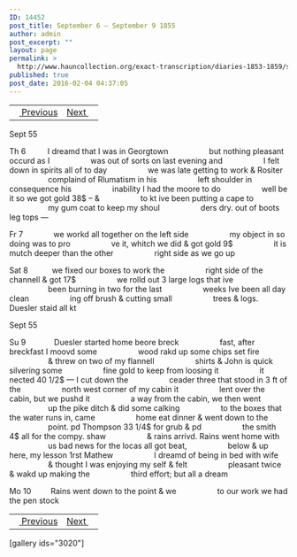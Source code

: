```yaml
---
ID: 14452
post_title: September 6 – September 9 1855
author: admin
post_excerpt: ""
layout: page
permalink: >
  http://www.hauncollection.org/exact-transcription/diaries-1853-1859/september-6-september-9-1855/
published: true
post_date: 2016-02-04 04:37:05
---
```

<table style="width: 100%;" align="center">
<tbody>
<tr>
<td><a href="http://www.hauncollection.org/version-2/diaries-1853-1859/september-2-september-5-1855/"><img src="https://lh3.googleusercontent.com/-EFJpxxNiPNw/VqgtWBCZrMI/AAAAAAAAAFU/WfY4lPFWWkg/s800-Ic42/Soeb-Plain-Arrows-8-10px.png" alt="" width="10" height="10" /> Previous</a></td>
<td style="text-align: right;"><a href="http://www.hauncollection.org/version-2/diaries-1853-1859/september-10-september-14-1855/">Next <img src="https://lh3.googleusercontent.com/-67k0cYlpXHw/VqgtWKz1MXI/AAAAAAAAAFU/k9PW_Piyurk/s800-Ic42/Soeb-Plain-Arrows-5-10px.png" alt="" width="10" height="10" /></a></td>
</tr>
</tbody>
</table>
Sept 55

Th 6          I dreamd that I was in Georgtown
<span style="margin-left: 70px;">but nothing pleasant occurd as I
<span style="margin-left: 70px;">was out of sorts on last evening and
<span style="margin-left: 70px;">I felt down in spirits all of to day
<span style="margin-left: 70px;">we was late getting to work &amp; Rositer
<span style="margin-left: 70px;">complaind of Rlumatism in his
<span style="margin-left: 70px;">left shoulder in consequence his
<span style="margin-left: 70px;">inability I had the moore to do
<span style="margin-left: 70px;">well be it so we got gold 38$ – &amp;
<span style="margin-left: 70px;">to kt ive been putting a cape to
<span style="margin-left: 70px;">my gum coat to keep my shoul
<span style="margin-left: 70px;">ders dry. out of boots leg tops —</span></span></span></span></span></span></span></span></span></span></span>

Fr 7              we workd all together on the left side
<span style="margin-left: 70px;">my object in so doing was to pro
<span style="margin-left: 70px;">ve it, whitch we did &amp; got gold 9$
<span style="margin-left: 70px;">it is mutch deeper than the other
<span style="margin-left: 70px;">right side as we go up</span></span></span></span>

Sat 8           we fixed our boxes to work the
<span style="margin-left: 70px;">right side of the channell &amp; got 17$
<span style="margin-left: 70px;">we rolld out 3 large logs that ive
<span style="margin-left: 70px;">been burning in two for the last
<span style="margin-left: 70px;">weeks Ive been all day clean
<span style="margin-left: 70px;">ing off brush &amp; cutting small
<span style="margin-left: 70px;">trees &amp; logs. Duesler staid all kt</span></span></span></span></span></span>

Sept 55

Su 9             Duesler started home beore breck
<span style="margin-left: 70px;">fast, after breckfast I moovd some
<span style="margin-left: 70px;">wood rakd up some chips set fire
<span style="margin-left: 70px;">&amp; threw on two of my flannell
<span style="margin-left: 70px;">shirts &amp; John is quick silvering some
<span style="margin-left: 70px;">fine gold to keep from loosing it
<span style="margin-left: 70px;">it nected 40 1/2$ — I cut down the
<span style="margin-left: 70px;">ceader three that stood in 3 ft of the
<span style="margin-left: 70px;">north west corner of my cabin it
<span style="margin-left: 70px;">lent over the cabin, but we pushd it
<span style="margin-left: 70px;">a way from the cabin, we then went
<span style="margin-left: 70px;">up the pike ditch &amp; did some calking
<span style="margin-left: 70px;">to the boxes that the water runs in, came
<span style="margin-left: 70px;">home eat dinner &amp; went down to the
<span style="margin-left: 70px;">point. pd Thompson 33 1/4$ for grub &amp; pd
<span style="margin-left: 70px;">the smith 4$ all for the compy. shaw
<span style="margin-left: 70px;">&amp; rains arrivd. Rains went home with
<span style="margin-left: 70px;">us bad news for the locas all got beat,
<span style="margin-left: 70px;">below &amp; up here, my lesson 1rst Mathew
<span style="margin-left: 70px;">I dreamd of being in bed with wife
<span style="margin-left: 70px;">&amp; thought I was enjoying my self &amp; felt
<span style="margin-left: 70px;">pleasant twice &amp; wakd up making the
<span style="margin-left: 70px;">third effort; but all a dream</span></span></span></span></span></span></span></span></span></span></span></span></span></span></span></span></span></span></span></span></span></span>

Mo 10         Rains went down to the point &amp; we
<span style="margin-left: 70px;">to our work we had the pen stock</span>
<table style="width: 100%;" align="center">
<tbody>
<tr>
<td><a href="http://www.hauncollection.org/version-2/diaries-1853-1859/september-2-september-5-1855/"><img src="https://lh3.googleusercontent.com/-EFJpxxNiPNw/VqgtWBCZrMI/AAAAAAAAAFU/WfY4lPFWWkg/s800-Ic42/Soeb-Plain-Arrows-8-10px.png" alt="" width="10" height="10" /> Previous</a></td>
<td style="text-align: right;"><a href="http://www.hauncollection.org/version-2/diaries-1853-1859/september-10-september-14-1855/">Next <img src="https://lh3.googleusercontent.com/-67k0cYlpXHw/VqgtWKz1MXI/AAAAAAAAAFU/k9PW_Piyurk/s800-Ic42/Soeb-Plain-Arrows-5-10px.png" alt="" width="10" height="10" /></a></td>
</tr>
</tbody>
</table>
[gallery ids="3020"]